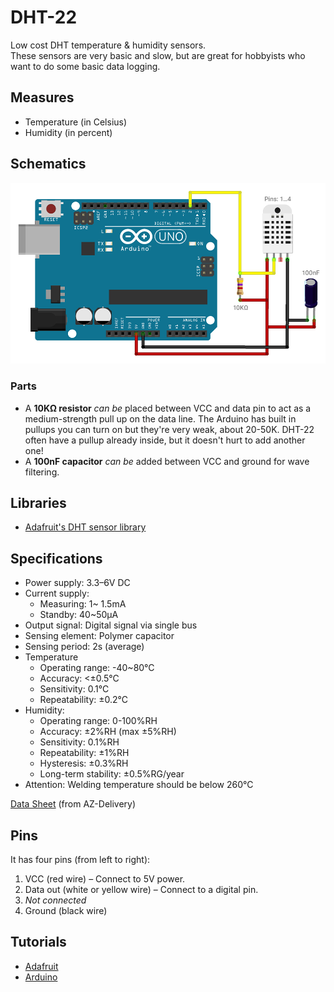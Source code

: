 # DHT-22

Low cost DHT temperature & humidity sensors.  
These sensors are very basic and slow, but are great for hobbyists who want to do some basic data logging.


## Measures

- Temperature (in Celsius)
- Humidity (in percent)


## Schematics

![DHT-22 Schema](assets/dht22-schema.png)


### Parts

- A **10KΩ resistor** _can be_ placed between VCC and data pin to act as a medium-strength pull up on the data line. The Arduino has built in pullups you can turn on but they're very weak, about 20-50K. DHT-22 often have a pullup already inside, but it doesn't hurt to add another one!
- A **100nF capacitor** _can be_ added between VCC and ground for wave filtering.


## Libraries

- [Adafruit's DHT sensor library](https://github.com/adafruit/DHT-sensor-library)


## Specifications

- Power supply: 3.3–6V DC
- Current supply:
  - Measuring: 1~ 1.5mA
  - Standby: 40~50µA
- Output signal: Digital signal via single bus
- Sensing element: Polymer capacitor
- Sensing period: 2s (average)
- Temperature
  - Operating range: -40~80°C
  - Accuracy: <±0.5°C
  - Sensitivity: 0.1°C
  - Repeatability: ±0.2°C
- Humidity:
  - Operating range: 0-100%RH
  - Accuracy: ±2%RH (max ±5%RH)
  - Sensitivity: 0.1%RH
  - Repeatability: ±1%RH
  - Hysteresis: ±0.3%RH
  - Long-term stability: ±0.5%RG/year
- Attention: Welding temperature should be below 260°C

[Data Sheet](https://cdn.shopify.com/s/files/1/1509/1638/files/DHT_22_-_AM2302_Temperatur_und_Luftfeuchtigkeitssensor_Datenblatt.pdf?11983326290748777409) (from AZ-Delivery)


## Pins

It has four pins (from left to right):

1. VCC (red wire) – Connect to 5V power.
2. Data out (white or yellow wire) – Connect to a digital pin.
3. _Not connected_
4. Ground (black wire)


## Tutorials

- [Adafruit](https://learn.adafruit.com/dht)
- [Arduino](https://create.arduino.cc/projecthub/mafzal/temperature-monitoring-with-dht22-arduino-15b013)
